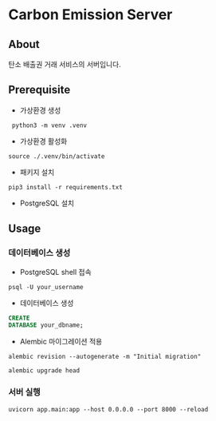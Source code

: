 # Carbon Emission Server

## About

탄소 배출권 거래 서비스의 서버입니다.

## Prerequisite

- 가상환경 생성

```shell
 python3 -m venv .venv
```

- 가상환경 활성화

```shell
source ./.venv/bin/activate
```

- 패키지 설치

```shell
pip3 install -r requirements.txt
```

- PostgreSQL 설치

## Usage

### 데이터베이스 생성

- PostgreSQL shell 접속

```shell
psql -U your_username
```

- 데이터베이스 생성

```SQL
CREATE
DATABASE your_dbname;
```

- Alembic 마이그레이션 적용

```shell
alembic revision --autogenerate -m "Initial migration"
```

```shell
alembic upgrade head
```

### 서버 실행

```shell
uvicorn app.main:app --host 0.0.0.0 --port 8000 --reload
```
